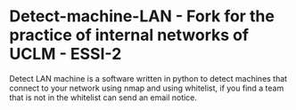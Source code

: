# Detect-machine-LAN - Fork for the practice of internal networks of UCLM - ESSI-2
Detect LAN machine is a software written in python to detect machines that connect to your network using nmap and using whitelist, if you find a team that is not in the whitelist can send an email notice.
